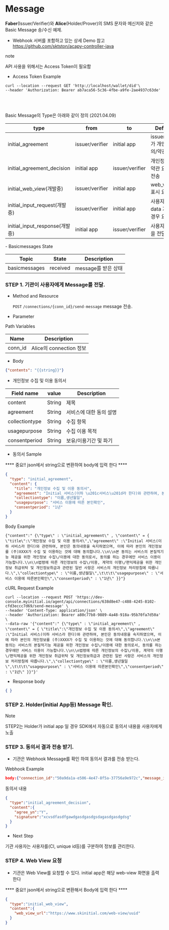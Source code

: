 Message
================

**Faber**(Issuer/Verifier)와 **Alice**(Holder/Prover)의 SMS 문자와 메신저와 같은 Basic Message 송/수신 예제.

- Webhook 서버를 포함하고 있는 상세 Demo 참고 <https://github.com/sktston/acapy-controller-java>

<div class="admonition note">
<p class="admonition-title">note</p>
<p> API 사용을 위해서는 Access Token이 필요함 </p>
</div>

- Access Token Example
```
curl --location --request GET 'http://localhost/wallet/did'\
--header 'Authorization: Bearer ab7aca56-5c36-4fbe-a9fe-2ae4937c63de'
```

<br><br>

Basic Message의 Type은 아래와 같이 정의 (2021.04.09)

type | from | to | Definition
--- | ---| ---| ---
initial_agreement |	issuer/verifier	| initial app | issuer/verifier가 개인정보동의/약관 요청
initial_agreement_decision	| initial app |	issuer/verifier	| 개인정보동의/약관 요청 결과 전송
initial_web_view(개발중) | issuer/verifier	| initial app |	web_view url 표시 요청
initial_input_request(개발중) | issuer/verifier	| initial app |	사용자 입력 data 가 필요할 경우 요청 
initial_input_response(개발중) | initial app | issuer/verifier |	사용자 입력 값을 전달

<p></p>
- Basicmessages State

Topic | State | Description
--- | --- | ---
basicmessages | received | message를 받은 상태 

<p></p>

### STEP 1. 기관이 사용자에게 Message를 전달. 

* Method and Resource

    `POST` `/connections/{conn_id}/send-message` message 전송.   

* Parameter

Path Variables

Name | Description
--- | ---
conn_id | Alice의 connection 정보


* Body
```json
{"contents": "{{string}}"}
```
 
<p></p>

* 개인정보 수집 및 이용 동의서 

Field name | value | Description
--- | --- | --- 
content | String | 제목
agreement | String | 서비스에 대한 동의 설명
collectiontype | String | 수집 항목
usagepurpose | String | 수집 이용 목적
consentperiod | String | 보유/이용기간 및 파기 


* 동의서 Sample

**** 중요!! json에서 string으로 변환하여 body에 입력 한다 ****

```json
{
  "type": "initial_agreement",
  "content": {
    "title": "개인정보 수집 및 이용 동의서",
    "agreement": "Initial 서비스(이하 \u201c서비스\u201d라 한다)와 관련하여, 본인은 동의내용을 숙지하였으며, 이에 따라 본인의 개인정보를 (주)XXXX가 수집 및 이용하는 것에 대해 동의합니다.\n\n본 동의는 서비스의 본질적 기능 제공을 위한 개인정보 수집/이용에 대한 동의로서, 동의를 하는 경우에만 서비스 이용이 가능합니다.\n\n법령에 따른 개인정보의 수집/이용, 계약의 이행/편익제공을 위한 개인정보 취급위탁 및 개인정보 취급과 관련된 일반 사항은 서비스의 개인정보 처리방침에 따릅니다.",
    "collectiontype": "이름,생년월일",
    "usagepurpose": "서비스 이용에 따른 본인확인",
    "consentperiod": "1년"
  }
}
```

Body Example
```
{"content":" {\"type\" : \"initial_agreement\" , \"content\" = { \"title\":\"개인정보 수집 및 이용 동의서\",\"agreement\" :\"Initial 서비스(이하 서비스라 한다)와 관련하여, 본인은 동의내용을 숙지하였으며, 이에 따라 본인의 개인정보를 (주)XXXX가 수집 및 이용하는 것에 대해 동의합니다.\\n\\n본 동의는 서비스의 본질적기능 제공을 위한 개인정보 수집\/이용에 대한 동의로서, 동의를 하는 경우에만 서비스 이용이 가능합니다.\\n\\n법령에 따른 개인정보의 수집\/이용, 계약의 이행\/편익제공을 위한 개인정보 취급위탁 및 개인정보취급과 관련된 일반 사항은 서비스의 개인정보 처리방침에 따릅니다.\",\"collectiontype\" : \"이름,생년월일\",\t\t\t\"usagepurpose\" : \"서비스 이용에 따른본인확인\",\"consentperiod\" : \"1년\" }}"}
```


cURL Request Example

```
curl --location --request POST 'https://dev-console.myinitial.io/agent/api/connections/638d8e47-c488-4245-8102-cfd3eccc7d69/send-message' \
--header 'Content-Type: application/json' \
--header 'Authorization: Bearer a80c77b8-9889-4a48-918a-95b70fa7d50a' \
--data-raw '{"content":" {\"type\" : \"initial_agreement\" , \"content\" = { \"title\":\"개인정보 수집 및 이용 동의서\",\"agreement\" :\"Initial 서비스(이하 서비스라 한다)와 관련하여, 본인은 동의내용을 숙지하였으며, 이에 따라 본인의 개인정보를 (주)XXXX가 수집 및 이용하는 것에 대해 동의합니다.\\n\\n본 동의는 서비스의 본질적기능 제공을 위한 개인정보 수집\/이용에 대한 동의로서, 동의를 하는 경우에만 서비스 이용이 가능합니다.\\n\\n법령에 따른 개인정보의 수집\/이용, 계약의 이행\/편익제공을 위한 개인정보 취급위탁 및 개인정보취급과 관련된 일반 사항은 서비스의 개인정보 처리방침에 따릅니다.\",\"collectiontype\" : \"이름,생년월일\",\t\t\t\"usagepurpose\" : \"서비스 이용에 따른본인확인\",\"consentperiod\" : \"1년\" }}"}'
```


<p></p>
 
   * Response body
```json
{ }
```

<p></p>



### STEP 2. Holder(initial App등) Message 확인.

<div class="admonition Note">
<p class="admonition-title">Note</p>
<p> STEP2는 Holder가 initial app 일 경우 SDK에서 자동으로 동의서 내용을 사용자에게 노출 </p>
</div>



### STEP 3. 동의서 결과 전송 받기.

- 기관은 Webhook Message를 확인 하여 동의서 결과를 전송 받는다.

Webhook Example 

```json
body:{"connection_id":"50a9da1a-e506-4e47-8f5a-37756a9e972c","message_id":"ac706983-3089-4604-926f-7fbb99f82452","content":"{\"type\":\"initial_agreement_decision\",\"content\":{\"agree_yn\":\"Y\"}}","state":"received","sent_time":"2021-05-18T10:10:58.399","locale":"en","topic":"basicmessages"}
```

동의서 내용
```json
{
  "type":"initial_agreement_decision",
  "content":{
    "agree_yn":"Y",
    "signature":"xcvsdfasdfgawdgasdgasdgsdagasdgasdgdsg"
  }
}
```

* Next Step

기관 사용자는 사용자를(CI, unique id등)를 구분하여 정보를 관리한다. 


### STEP 4. Web View 요청

- 기관은 Web View를 요청할 수 있다. initial app은 해당 web-view 화면을 출력 한다

**** 중요!! json에서 string으로 변환해서 Body에 입력 한다 ****

```json
{
  "type":"initial_web_view",
  "content":{
    "web_view_url":"https://www.skinitial.com/web-view/uuid"
  }
}
```